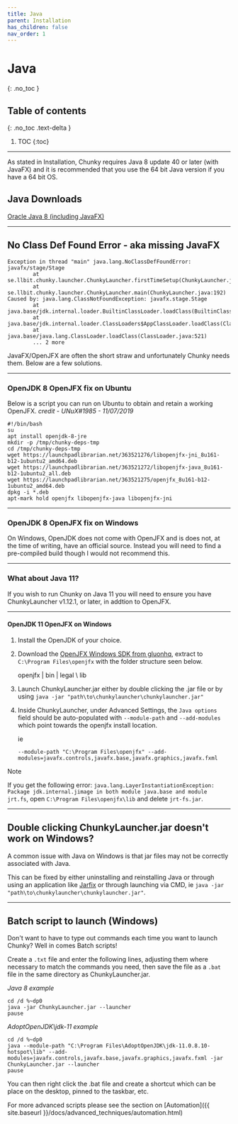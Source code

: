 ```yaml
---
title: Java
parent: Installation
has_children: false
nav_order: 1
---
```


# Java
{: .no_toc }

## Table of contents
{: .no_toc .text-delta }

1. TOC
{:toc}

---

As stated in Installation, Chunky requires Java 8 update 40 or later (with JavaFX) and it is recommended that you use the 64 bit Java version if you have a 64 bit OS.

## Java Downloads

[Oracle Java 8 (including JavaFX)](https://www.java.com/en/download/manual.jsp)

---

## No Class Def Found Error - aka missing JavaFX

```
Exception in thread "main" java.lang.NoClassDefFoundError: javafx/stage/Stage
        at se.llbit.chunky.launcher.ChunkyLauncher.firstTimeSetup(ChunkyLauncher.java:274)
        at se.llbit.chunky.launcher.ChunkyLauncher.main(ChunkyLauncher.java:192)
Caused by: java.lang.ClassNotFoundException: javafx.stage.Stage
        at java.base/jdk.internal.loader.BuiltinClassLoader.loadClass(BuiltinClassLoader.java:581)
        at java.base/jdk.internal.loader.ClassLoaders$AppClassLoader.loadClass(ClassLoaders.java:178)
        at java.base/java.lang.ClassLoader.loadClass(ClassLoader.java:521)
        ... 2 more
```

JavaFX/OpenJFX are often the short straw and unfortunately Chunky needs them. Below are a few solutions.

---

### OpenJDK 8 OpenJFX fix on Ubuntu

Below is a script you can run on Ubuntu to obtain and retain a working OpenJFX. *credit - UNuX#1985 - 11/07/2019*


```
#!/bin/bash
su
apt install openjdk-8-jre
mkdir -p /tmp/chunky-deps-tmp
cd /tmp/chunky-deps-tmp
wget https://launchpadlibrarian.net/363521276/libopenjfx-jni_8u161-b12-1ubuntu2_amd64.deb
wget https://launchpadlibrarian.net/363521272/libopenjfx-java_8u161-b12-1ubuntu2_all.deb
wget https://launchpadlibrarian.net/363521275/openjfx_8u161-b12-1ubuntu2_amd64.deb
dpkg -i *.deb
apt-mark hold openjfx libopenjfx-java libopenjfx-jni
```

---

### OpenJDK 8 OpenJFX fix on Windows

On Windows, OpenJDK does not come with OpenJFX and is does not, at the time of writing, have an official source. Instead you will need to find a pre-compiled build though I would not recommend this.

---

### What about Java 11?

If you wish to run Chunky on Java 11 you will need to ensure you have ChunkyLauncher v1.12.1, or later, in addtion to OpenJFX.

---

#### OpenJDK 11 OpenJFX on Windows

1. Install the OpenJDK of your choice.

2. Download the [OpenJFX Windows SDK from gluonhq](https://gluonhq.com/products/javafx/), extract to `C:\Program Files\openjfx` with the folder structure seen below.

	openjfx
		| bin
		| legal
		\ lib

3. Launch ChunkyLauncher.jar either by double clicking the .jar file or by using `java -jar "path\to\chunkylauncher\chunkylauncher.jar"`

4. Inside ChunkyLauncher, under Advanced Settings, the `Java options` field should be auto-populated with `--module-path` and `--add-modules` which point towards the openjfx install location.

    ie

    `--module-path "C:\Program Files\openjfx" --add-modules=javafx.controls,javafx.base,javafx.graphics,javafx.fxml`


Note

If you get the following error: `java.lang.LayerInstantiationException: Package jdk.internal.jimage in both module java.base and module jrt.fs`, open `C:\Program Files\openjfx\lib` and delete `jrt-fs.jar`.

---

## Double clicking ChunkyLauncher.jar doesn't work on Windows?

A common issue with Java on Windows is that jar files may not be correctly associated with Java.

This can be fixed by either uninstalling and reinstalling Java or through using an application like [Jarfix](https://johann.loefflmann.net/en/software/jarfix/index.html) or through launching via CMD, ie `java -jar "path\to\chunkylauncher\chunkylauncher.jar"`.

---

## Batch script to launch (Windows)

Don't want to have to type out commands each time you want to launch Chunky? Well in comes Batch scripts!

Create a `.txt` file and enter the following lines, adjusting them where necessary to match the commands you need, then save the file as a `.bat` file in the same directory as ChunkyLauncher.jar.

*Java 8 example*

```
cd /d %~dp0
java -jar ChunkyLauncher.jar --launcher
pause
```

*AdoptOpenJDK\jdk-11 example*

```
cd /d %~dp0
java --module-path "C:\Program Files\AdoptOpenJDK\jdk-11.0.8.10-hotspot\lib" --add-modules=javafx.controls,javafx.base,javafx.graphics,javafx.fxml -jar ChunkyLauncher.jar --launcher
pause
```

You can then right click the .bat file and create a shortcut which can be place on the desktop, pinned to the taskbar, etc.

For more advanced scripts please see the section on [Automation]({{ site.baseurl }}/docs/advanced_techniques/automation.html)
